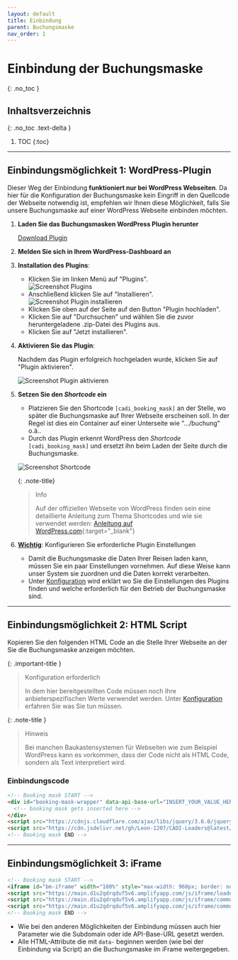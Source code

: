 ```yaml
---
layout: default
title: Einbindung
parent: Buchungsmaske
nav_order: 1
---
```


# Einbindung der Buchungsmaske
{: .no_toc }

## Inhaltsverzeichnis
{: .no_toc .text-delta }

1. TOC
{:toc}

---

## Einbindungsmöglichkeit 1: WordPress-Plugin

Dieser Weg der Einbindung **funktioniert nur bei WordPress Webseiten**. Da hier für die Konfiguration der Buchungsmaske kein Eingriff in den Quellcode der Webseite notwendig ist, empfehlen wir Ihnen diese Möglichkeit, falls Sie unsere Buchungsmaske auf einer WordPress Webseite einbinden möchten.

1. **Laden Sie das Buchungsmasken WordPress Plugin herunter**
   
   [Download Plugin](https://github.com/wirtschaftswunder-digital/CADI-Documentation/raw/main/cadi-booking-mask.zip)

2. **Melden Sie sich in Ihrem WordPress-Dashboard an**

3. **Installation des Plugins**:

   - Klicken Sie im linken Menü auf "Plugins".\
   ![Screenshot Plugins](/CADI-Documentation/img/plugin1.png)
   - Anschließend klicken Sie auf "Installieren".\
   ![Screenshot Plugin installieren](/CADI-Documentation/img/plugin2.png)
   - Klicken Sie oben auf der Seite auf den Button "Plugin hochladen".
   - Klicken Sie auf "Durchsuchen" und wählen Sie die zuvor heruntergeladene .zip-Datei des Plugins aus.
   - Klicken Sie auf "Jetzt installieren".

5. **Aktivieren Sie das Plugin**:

    Nachdem das Plugin erfolgreich hochgeladen wurde, klicken Sie auf "Plugin aktivieren".

    ![Screenshot Plugin aktivieren](/CADI-Documentation/img/plugin3.png)

6. **Setzen Sie den *Shortcode* ein**
   
   - Platzieren Sie den Shortcode `[cadi_booking_mask]` an der Stelle, wo später die Buchungsmaske auf Ihrer Webseite erscheinen soll. In der Regel ist dies ein Container auf einer Unterseite wie ".../buchung"  o.ä..
   - Durch das Plugin erkennt WordPress den *Shortcode* `[cadi_booking_mask]` und ersetzt ihn beim Laden der Seite durch die Buchungsmaske.

   ![Screenshot Shortcode](/CADI-Documentation/img/plugin4.png)
   
   {: .note-title}
   > Info
   >
   > Auf der offiziellen Webseite von WordPress finden sein eine detaillierte Anleitung zum Thema Shortcodes und wie sie verwendet werden: [Anleitung auf WordPress.com](https://wordpress.com/de/support/wordpress-editor/bloecke/shortcode-block/){:target="_blank"}
  

7. **<u>Wichtig</u>**: Konfigurieren Sie erforderliche Plugin Einstellungen
   - Damit die Buchungsmaske die Daten Ihrer Reisen laden kann, müssen Sie ein paar Einstellungen vornehmen. Auf diese Weise kann unser System sie zuordnen und die Daten korrekt verarbeiten.
   - Unter [Konfiguration](/CADI-Documentation/Buchungsmaske/Konfiguration) wird erklärt wo Sie die Einstellungen des Plugins finden und welche erforderlich für den Betrieb der Buchungsmaske sind.

---

## Einbindungsmöglichkeit 2: HTML Script

Kopieren Sie den folgenden HTML Code an die Stelle Ihrer Webseite an der Sie die Buchungsmaske anzeigen möchten.

{: .important-title }
> Konfiguration erforderlich
>
> In dem hier bereitgestellten Code müssen noch Ihre anbieterspezifischen Werte verwendet werden. Unter [Konfiguration](/CADI-Documentation/Buchungsmaske/Konfiguration) erfahren Sie was Sie tun müssen.

{: .note-title }
> Hinweis
>
> Bei manchen Baukastensystemen für Webseiten wie zum Beispiel WordPress kann es vorkommen, dass der Code nicht als HTML Code, sondern als Text interpretiert wird.

### Einbindungscode

```html
<!-- Booking mask START -->
<div id="booking-mask-wrapper" data-api-base-url="INSERT_YOUR_VALUE_HERE" data-subdomain="INSERT_YOUR_VALUE_HERE" data-anbieter-id="INSERT_YOUR_VALUE_HERE">
  <!-- booking mask gets inserted here -->
</div>
<script src="https://cdnjs.cloudflare.com/ajax/libs/jquery/3.6.0/jquery.min.js" integrity="sha512-894YE6QWD5I59HgZOGReFYm4dnWc1Qt5NtvYSaNcOP+u1T9qYdvdihz0PPSiiqn/+/3e7Jo4EaG7TubfWGUrMQ==" crossorigin="anonymous" referrerpolicy="no-referrer"></script>
<script src="https://cdn.jsdelivr.net/gh/Leon-1207/CADI-Loaders@latest/BookingMask.js"></script>
<!-- Booking mask END -->
```

---

## Einbindungsmöglichkeit 3: iFrame

```html
<!-- Booking mask START -->
<iframe id="bm-iframe" width="100%" style="max-width: 960px; border: none; outline: none; overflow: hidden" scrolling="no" frameborder="0" data-api-base-url="https://dev.wirtschaftswunder.digital" data-subdomain="my" data-anbieter-id="13" data-database-user="CORS"></iframe>
<script src="https://main.d1u2qdrqduf5v6.amplifyapp.com/js/iframe/loader.js"></script>
<script src="https://main.d1u2qdrqduf5v6.amplifyapp.com/js/iframe/communication/msgHandler/parentFrame.js"></script>
<script src="https://main.d1u2qdrqduf5v6.amplifyapp.com/js/iframe/communication/main.js"></script>
<!-- Booking mask END -->
```

* Wie bei den anderen Möglichkeiten der Einbindung müssen auch hier Parameter wie die Subdomain oder ide API-Base-URL gesetzt werden.
* Alle HTML-Attribute die mit `data-` beginnen werden (wie bei der Einbindung via Script) an die Buchungsmaske im iFrame weitergegeben.